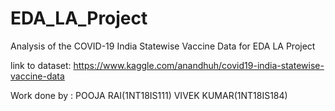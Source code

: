 # EDA_LA_Project
 
Analysis of the COVID-19 India Statewise Vaccine Data for EDA LA Project

link to dataset: https://www.kaggle.com/anandhuh/covid19-india-statewise-vaccine-data

Work done by : 
                POOJA RAI(1NT18IS111)
                VIVEK KUMAR(1NT18IS184)
